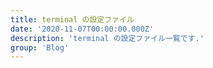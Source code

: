 ```yaml
---
title: terminal の設定ファイル
date: '2020-11-07T00:00:00.000Z'
description: 'terminal の設定ファイル一覧です.'
group: 'Blog'
---
```



